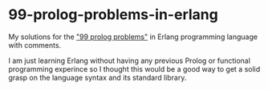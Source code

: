# 99-prolog-problems-in-erlang
My solutions for the ["99 prolog problems"](https://sites.google.com/site/prologsite/prolog-problems)
in Erlang programming language with comments.

I am just learning Erlang without having any previous
Prolog or functional programming experince so I thought this would be a good
way to get a solid grasp on the language syntax and its standard library.
